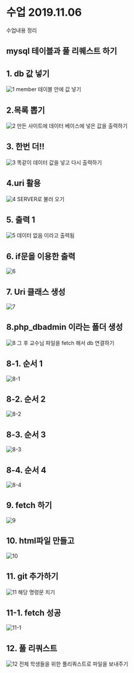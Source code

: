 # 수업 2019.11.06
수업내용 정리 

## mysql 테이블과 풀 리퀘스트 하기



## 1. db 값 넣기
![1](./images/1.PNG)
member 테이블 안에 값 넣기 

## 2.목록 뽑기
![2](./images/2.PNG)
만든 사이트에 데이터 베이스에 넣은 값을 출력하기 

## 3. 한번 더!!
![3](./images/3.PNG)
똑같이 데이터 값을 넣고 다시 출력하기

## 4.uri 활용
![4](./images/4.PNG)
SERVER로 불러 오기

## 5. 출력 1
![5](./images/5.PNG)
데이터 없음 이라고 출력됨

## 6. if문을 이용한 출력
![6](./images/6.PNG)

## 7. Uri 클래스 생성
![7](./images/7.PNG)

## 8.php_dbadmin 이라는 폴더 생성
![8](./images/8.PNG)
그 후 교수님 파일을 fetch 해서 db 연결하기

## 8-1. 순서 1
![8-1](./images/8-1.png)

## 8-2. 순서 2
![8-2](./images/8-2.png)

## 8-3. 순서 3
![8-3](./images/8-3.png)

## 8-4. 순서 4
![8-4](./images/8-4.png)

## 9. fetch 하기
![9](./images/9.PNG)

## 10. html파일 만들고
![10](./images/10.PNG)

## 11. git 추가하기
![11](./images/11.PNG)
해당 명령문 치기

## 11-1. fetch 성공
![11-1](./images/11-1.PNG)

## 12. 풀 리쿼스트
![12](./images/12.PNG)
전체 학생들을 위한 풀리쿼스트로 파일을 보내주기



